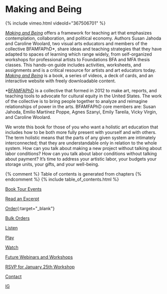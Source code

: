 # Making and Being

{% include vimeo.html videoId="367506701" %}

[_Making and Being_](https://pioneerworks.org/publishing/making-and-being-embodiment-collaboration-and-circulation-in-the-visual-arts/ ) offers a framework for teaching art that emphasizes contemplation, collaboration, and political economy. Authors Susan Jahoda and Caroline Woolard, two visual arts educators and members of the collective BFAMFAPhD*, share ideas and teaching strategies that they have adapted to spaces of learning which range widely, from self-organized workshops for professional artists to Foundations BFA and MFA thesis classes. This hands-on guide includes activities, worksheets, and assignments and is a critical resource for artists and art educators today. [_Making and Being_](https://pioneerworks.org/publishing/making-and-being-embodiment-collaboration-and-circulation-in-the-visual-arts/ ) is a book, a series of videos, a deck of cards, and an interactive website with freely downloadable content. 

*[BFAMFAPhD](http://bfamfaphd.com) is a collective that formed in 2012 to make art, reports, and teaching tools to advocate for cultural equity in the United States. The work of the collective is to bring people together to analyze and reimagine relationships of power in the arts. BFAMFAPhD core members are: Susan Jahoda, Emilio Martínez Poppe, Agnes Szanyi, Emily Tareila, Vicky Virgin, and Caroline Woolard. 


We wrote this book for those of you who want a holistic art education that includes how to be both more fully present with yourself and with others. The term holistic means that the parts of any given system are intimately interconnected; that they are understandable only in relation to the whole system. How can you talk about making a new project without talking about labor conditions? How can you talk about labor conditions without talking about payment? It’s time to address your artistic labor, your budgets your storage units, your gifts, and your well-being.

{% comment %} Table of contents is generated from chapters {% endcomment %}
{% include table_of_contents.html %}

[Book Tour Events](/calendar)

[Read an Excerpt](http://bfamfaphd.com/wp-content/uploads/2017/01/makingandbeing-digitalPDF.pdf)

[Order](https://pioneerworks.org/publishing/making-and-being-embodiment-collaboration-and-circulation-in-the-visual-arts/){:target="_blank"}

[Bulk Orders](https://www.artbook.com/9781945711077.html)

[Listen](http://badatsports.com/?s=bfamfaphd)

[Play](http://bfamfaphd.com/cards/)

[Watch](https://vimeo.com/bfamfaphd)

[Future Webinars and Workshops](https://docs.google.com/forms/d/e/1FAIpQLScnQOXXKfHIMhmjesL78RqXhSmZVMj5rdw0hfmBi3dFJQJ8pQ/viewform?usp=sf_link)

[RSVP for January 25th Workshop](https://www.projectspace-efanyc.org/events/2020/1/25/bfamfaphd-making-and-being)

[Contact](mailto:info@bfamfaphd.com?subject=MakingandBeing)

[IG](https://www.instagram.com/makingandbeing/)
